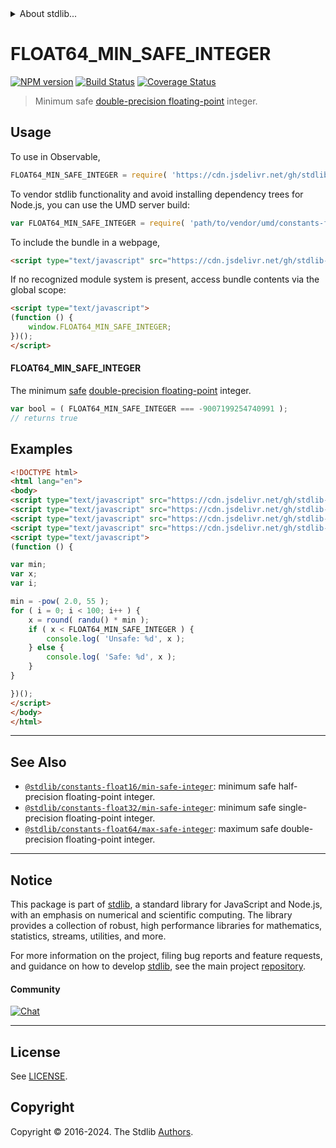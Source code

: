 <!--

@license Apache-2.0

Copyright (c) 2018 The Stdlib Authors.

Licensed under the Apache License, Version 2.0 (the "License");
you may not use this file except in compliance with the License.
You may obtain a copy of the License at

   http://www.apache.org/licenses/LICENSE-2.0

Unless required by applicable law or agreed to in writing, software
distributed under the License is distributed on an "AS IS" BASIS,
WITHOUT WARRANTIES OR CONDITIONS OF ANY KIND, either express or implied.
See the License for the specific language governing permissions and
limitations under the License.

-->


<details>
  <summary>
    About stdlib...
  </summary>
  <p>We believe in a future in which the web is a preferred environment for numerical computation. To help realize this future, we've built stdlib. stdlib is a standard library, with an emphasis on numerical and scientific computation, written in JavaScript (and C) for execution in browsers and in Node.js.</p>
  <p>The library is fully decomposable, being architected in such a way that you can swap out and mix and match APIs and functionality to cater to your exact preferences and use cases.</p>
  <p>When you use stdlib, you can be absolutely certain that you are using the most thorough, rigorous, well-written, studied, documented, tested, measured, and high-quality code out there.</p>
  <p>To join us in bringing numerical computing to the web, get started by checking us out on <a href="https://github.com/stdlib-js/stdlib">GitHub</a>, and please consider <a href="https://opencollective.com/stdlib">financially supporting stdlib</a>. We greatly appreciate your continued support!</p>
</details>

# FLOAT64_MIN_SAFE_INTEGER

[![NPM version][npm-image]][npm-url] [![Build Status][test-image]][test-url] [![Coverage Status][coverage-image]][coverage-url] <!-- [![dependencies][dependencies-image]][dependencies-url] -->

> Minimum safe [double-precision floating-point][ieee754] integer.



<section class="usage">

## Usage

To use in Observable,

```javascript
FLOAT64_MIN_SAFE_INTEGER = require( 'https://cdn.jsdelivr.net/gh/stdlib-js/constants-float64-min-safe-integer@umd/browser.js' )
```

To vendor stdlib functionality and avoid installing dependency trees for Node.js, you can use the UMD server build:

```javascript
var FLOAT64_MIN_SAFE_INTEGER = require( 'path/to/vendor/umd/constants-float64-min-safe-integer/index.js' )
```

To include the bundle in a webpage,

```html
<script type="text/javascript" src="https://cdn.jsdelivr.net/gh/stdlib-js/constants-float64-min-safe-integer@umd/browser.js"></script>
```

If no recognized module system is present, access bundle contents via the global scope:

```html
<script type="text/javascript">
(function () {
    window.FLOAT64_MIN_SAFE_INTEGER;
})();
</script>
```

#### FLOAT64_MIN_SAFE_INTEGER

The minimum [safe][safe-integers] [double-precision floating-point][ieee754] integer.

```javascript
var bool = ( FLOAT64_MIN_SAFE_INTEGER === -9007199254740991 );
// returns true
```

</section>

<!-- /.usage -->

<section class="examples">

## Examples

<!-- eslint no-undef: "error" -->

```html
<!DOCTYPE html>
<html lang="en">
<body>
<script type="text/javascript" src="https://cdn.jsdelivr.net/gh/stdlib-js/random-base-randu@umd/browser.js"></script>
<script type="text/javascript" src="https://cdn.jsdelivr.net/gh/stdlib-js/math-base-special-round@umd/browser.js"></script>
<script type="text/javascript" src="https://cdn.jsdelivr.net/gh/stdlib-js/math-base-special-pow@umd/browser.js"></script>
<script type="text/javascript" src="https://cdn.jsdelivr.net/gh/stdlib-js/constants-float64-min-safe-integer@umd/browser.js"></script>
<script type="text/javascript">
(function () {

var min;
var x;
var i;

min = -pow( 2.0, 55 );
for ( i = 0; i < 100; i++ ) {
    x = round( randu() * min );
    if ( x < FLOAT64_MIN_SAFE_INTEGER ) {
        console.log( 'Unsafe: %d', x );
    } else {
        console.log( 'Safe: %d', x );
    }
}

})();
</script>
</body>
</html>
```

</section>

<!-- /.examples -->

<!-- C interface documentation. -->



<!-- Section for related `stdlib` packages. Do not manually edit this section, as it is automatically populated. -->

<section class="related">

* * *

## See Also

-   <span class="package-name">[`@stdlib/constants-float16/min-safe-integer`][@stdlib/constants/float16/min-safe-integer]</span><span class="delimiter">: </span><span class="description">minimum safe half-precision floating-point integer.</span>
-   <span class="package-name">[`@stdlib/constants-float32/min-safe-integer`][@stdlib/constants/float32/min-safe-integer]</span><span class="delimiter">: </span><span class="description">minimum safe single-precision floating-point integer.</span>
-   <span class="package-name">[`@stdlib/constants-float64/max-safe-integer`][@stdlib/constants/float64/max-safe-integer]</span><span class="delimiter">: </span><span class="description">maximum safe double-precision floating-point integer.</span>

</section>

<!-- /.related -->

<!-- Section for all links. Make sure to keep an empty line after the `section` element and another before the `/section` close. -->


<section class="main-repo" >

* * *

## Notice

This package is part of [stdlib][stdlib], a standard library for JavaScript and Node.js, with an emphasis on numerical and scientific computing. The library provides a collection of robust, high performance libraries for mathematics, statistics, streams, utilities, and more.

For more information on the project, filing bug reports and feature requests, and guidance on how to develop [stdlib][stdlib], see the main project [repository][stdlib].

#### Community

[![Chat][chat-image]][chat-url]

---

## License

See [LICENSE][stdlib-license].


## Copyright

Copyright &copy; 2016-2024. The Stdlib [Authors][stdlib-authors].

</section>

<!-- /.stdlib -->

<!-- Section for all links. Make sure to keep an empty line after the `section` element and another before the `/section` close. -->

<section class="links">

[npm-image]: http://img.shields.io/npm/v/@stdlib/constants-float64-min-safe-integer.svg
[npm-url]: https://npmjs.org/package/@stdlib/constants-float64-min-safe-integer

[test-image]: https://github.com/stdlib-js/constants-float64-min-safe-integer/actions/workflows/test.yml/badge.svg?branch=main
[test-url]: https://github.com/stdlib-js/constants-float64-min-safe-integer/actions/workflows/test.yml?query=branch:main

[coverage-image]: https://img.shields.io/codecov/c/github/stdlib-js/constants-float64-min-safe-integer/main.svg
[coverage-url]: https://codecov.io/github/stdlib-js/constants-float64-min-safe-integer?branch=main

<!--

[dependencies-image]: https://img.shields.io/david/stdlib-js/constants-float64-min-safe-integer.svg
[dependencies-url]: https://david-dm.org/stdlib-js/constants-float64-min-safe-integer/main

-->

[chat-image]: https://img.shields.io/gitter/room/stdlib-js/stdlib.svg
[chat-url]: https://app.gitter.im/#/room/#stdlib-js_stdlib:gitter.im

[stdlib]: https://github.com/stdlib-js/stdlib

[stdlib-authors]: https://github.com/stdlib-js/stdlib/graphs/contributors

[umd]: https://github.com/umdjs/umd
[es-module]: https://developer.mozilla.org/en-US/docs/Web/JavaScript/Guide/Modules

[deno-url]: https://github.com/stdlib-js/constants-float64-min-safe-integer/tree/deno
[umd-url]: https://github.com/stdlib-js/constants-float64-min-safe-integer/tree/umd
[esm-url]: https://github.com/stdlib-js/constants-float64-min-safe-integer/tree/esm
[branches-url]: https://github.com/stdlib-js/constants-float64-min-safe-integer/blob/main/branches.md

[stdlib-license]: https://raw.githubusercontent.com/stdlib-js/constants-float64-min-safe-integer/main/LICENSE

[safe-integers]: http://www.2ality.com/2013/10/safe-integers.html

[ieee754]: https://en.wikipedia.org/wiki/IEEE_754-1985

<!-- <related-links> -->

[@stdlib/constants/float16/min-safe-integer]: https://github.com/stdlib-js/constants-float16-min-safe-integer/tree/umd

[@stdlib/constants/float32/min-safe-integer]: https://github.com/stdlib-js/constants-float32-min-safe-integer/tree/umd

[@stdlib/constants/float64/max-safe-integer]: https://github.com/stdlib-js/constants-float64-max-safe-integer/tree/umd

<!-- </related-links> -->

</section>

<!-- /.links -->
